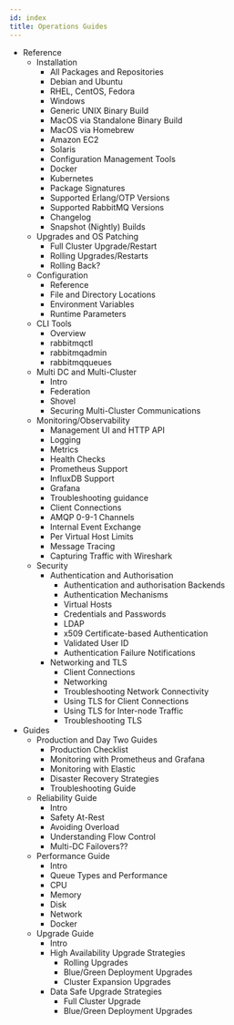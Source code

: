 ```yaml
---
id: index
title: Operations Guides
---
```


- Reference
    - Installation
        - All Packages and Repositories
        - Debian and Ubuntu
        - RHEL, CentOS, Fedora
        - Windows
        - Generic UNIX Binary Build
        - MacOS via Standalone Binary Build
        - MacOS via Homebrew
        - Amazon EC2
        - Solaris
        - Configuration Management Tools
        - Docker
        - Kubernetes
        - Package Signatures
        - Supported Erlang/OTP Versions
        - Supported RabbitMQ Versions
        - Changelog
        - Snapshot (Nightly) Builds
    - Upgrades and OS Patching
        - Full Cluster Upgrade/Restart
        - Rolling Upgrades/Restarts
        - Rolling Back?
    - Configuration
        - Reference
        - File and Directory Locations
        - Environment Variables
        - Runtime Parameters
    - CLI Tools
        - Overview
        - rabbitmqctl
        - rabbitmqadmin
        - rabbitmqqueues
    - Multi DC and Multi-Cluster
        - Intro
        - Federation
        - Shovel
        - Securing Multi-Cluster Communications
    - Monitoring/Observability
        - Management UI and HTTP API
        - Logging
        - Metrics
        - Health Checks
        - Prometheus Support
        - InfluxDB Support
        - Grafana
        - Troubleshooting guidance
        - Client Connections
        - AMQP 0-9-1 Channels
        - Internal Event Exchange
        - Per Virtual Host Limits
        - Message Tracing
        - Capturing Traffic with Wireshark
    - Security
        - Authentication and Authorisation
            - Authentication and authorisation Backends
            - Authentication Mechanisms
            - Virtual Hosts
            - Credentials and Passwords
            - LDAP
            - x509 Certificate-based Authentication
            - Validated User ID
            - Authentication Failure Notifications
        - Networking and TLS
            - Client Connections
            - Networking
            - Troubleshooting Network Connectivity
            - Using TLS for Client Connections
            - Using TLS for Inter-node Traffic
            - Troubleshooting TLS
- Guides
    - Production and Day Two Guides
        - Production Checklist
        - Monitoring with Prometheus and Grafana
        - Monitoring with Elastic
        - Disaster Recovery Strategies
        - Troubleshooting Guide
    - Reliability Guide
        - Intro
        - Safety At-Rest
        - Avoiding Overload
        - Understanding Flow Control
        - Multi-DC Failovers??
    - Performance Guide
        - Intro
        - Queue Types and Performance
        - CPU
        - Memory 
        - Disk
        - Network
        - Docker
    - Upgrade Guide
        - Intro
        - High Availability Upgrade Strategies
            - Rolling Upgrades
            - Blue/Green Deployment Upgrades
            - Cluster Expansion Upgrades
        - Data Safe Upgrade Strategies
            - Full Cluster Upgrade
            - Blue/Green Deployment Upgrades
